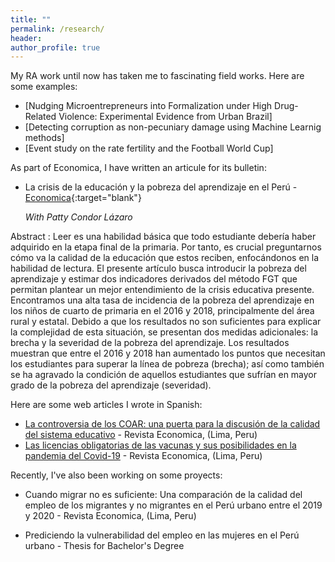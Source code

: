 ```yaml
---
title: ""
permalink: /research/
header:
author_profile: true
---
```



My RA work until now has taken me to fascinating field works. Here are some examples: 

* [Nudging Microentrepreneurs into Formalization under High Drug-Related Violence: Experimental Evidence from Urban Brazil] 
* [Detecting corruption as non-pecuniary damage using Machine Learnig methods]
* [Event study on the rate fertility and the Football World Cup]

As part of Economica, I have written an articule for its bulletin:

* La crisis de la educación y la pobreza del aprendizaje en el Perú - [Economica](https://drive.google.com/file/d/1G9Py1p4xmrvhwBM802iRVaeBIiFjQPIs/view?fbclid=IwAR1jL_aOwrDn0upcJBpbVasuBzyFKRhmXiZL8XztnG8ciq6D6rwXkRGW7yA){:target="blank"}

    <em>With Patty Condor Lázaro</em>

Abstract : Leer es una habilidad básica que todo estudiante debería haber adquirido en la etapa
final de la primaria. Por tanto, es crucial preguntarnos cómo va la calidad de la educación
que estos reciben, enfocándonos en la habilidad de lectura. El presente artículo busca
introducir la pobreza del aprendizaje y estimar dos indicadores derivados del método FGT
que permitan plantear un mejor entendimiento de la crisis educativa presente. Encontramos
una alta tasa de incidencia de la pobreza del aprendizaje en los niños de cuarto de primaria
en el 2016 y 2018, principalmente del área rural y estatal. Debido a que los resultados no
son suficientes para explicar la complejidad de esta situación, se presentan dos medidas
adicionales: la brecha y la severidad de la pobreza del aprendizaje. Los resultados muestran
que entre el 2016 y 2018 han aumentado los puntos que necesitan los estudiantes para
superar la línea de pobreza (brecha); así como también se ha agravado la condición de
aquellos estudiantes que sufrían en mayor grado de la pobreza del aprendizaje (severidad).


Here are some web articles I wrote in Spanish:
 * [La controversia de los COAR: una puerta para la discusión de la calidad del sistema educativo](https://economica.pe/la-controversia-de-los-coar-una-puerta-para-la-discusion-de-la-calidad-del-sistema-educativo/) - Revista Economica, (Lima, Peru)
 * [Las licencias obligatorias de las vacunas y sus posibilidades en la pandemia del Covid-19](https://economica.pe/las-licencias-obligatorias-de-las-vacunas-y-sus-posibilidades-en-la-pandemia-del-covid-19/) - Revista Economica, (Lima, Peru)

Recently, I've also been working on some proyects:

 * Cuando migrar no es suficiente:  Una comparación de la calidad del empleo de los migrantes y no migrantes en el Perú urbano entre el 2019 y 2020 - Revista Economica, (Lima, Peru)
 
 * Prediciendo la vulnerabilidad del empleo en las mujeres en el Perú urbano - Thesis for Bachelor's Degree

